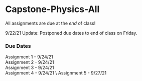 # Capstone-Physics-All

All assignments are due at the *end* of class! 

9/22/21 Update: Postponed due dates to end of class on Friday. 

### Due Dates
Assignment 1 - 9/24/21 \
Assignment 2 - 9/24/21 \
Assignment 3 - 9/24/21 \
Assignment 4 - 9/24/21 \ 
Assignment 5 - 9/27/21
